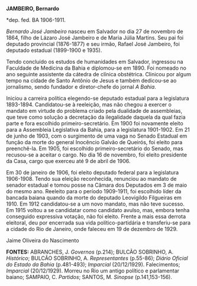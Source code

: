 **JAMBEIRO, Bernardo**

\*dep. fed. BA 1906-1911.

*Bernardo José Jambeiro* nasceu em Salvador no dia 27 de novembro de
1864, filho de Lázaro José Jambeiro e de Maria Júlia Martins. Seu pai
foi deputado provincial (1876-1877) e seu irmão, Rafael José Jambeiro,
foi deputado estadual (1899-1900 e 1935).

Tendo concluído os estudos de humanidades em Salvador, ingressou na
Faculdade de Medicina da Bahia e diplomou-se em 1890. Foi nomeado no ano
seguinte assistente da cátedra de clínica obstétrica. Clinicou por algum
tempo na cidade de Santo Antônio de Jesus e também dedicou-se ao
jornalismo, sendo fundador e diretor-chefe do jornal *A Bahia*.

Iniciou a carreira política elegendo-se deputado estadual para a
legislatura 1893-1894. Candidatou-se à reeleição, mas não chegou a
exercer o mandato em virtude do problema criado pela dualidade de
assembleias, que teve como solução a decretação da ilegalidade daquela
da qual fazia parte e fora escolhido primeiro-secretário. Em 1900 foi
novamente eleito para a Assembleia Legislativa da Bahia, para a
legislatura 1901-1902. Em 21 de junho de 1903, com o surgimento de uma
vaga no Senado Estadual em função da morte do general Inocêncio Galvão
de Queirós, foi eleito para preenchê-la. Em 1905, foi escolhido
primeiro-secretário do Senado, mas recusou-se a aceitar o cargo. No dia
16 de novembro, foi eleito presidente da Casa, cargo que exerceu até 9
de abril de 1906.

Em 30 de janeiro de 1906, foi eleito deputado federal para a legislatura
1906-1908. Tendo sua eleição reconhecida, renunciou ao mandato de
senador estadual e tomou posse na Câmara dos Deputados em 3 de maio do
mesmo ano. Reeleito para o período 1909-1911, foi escolhido líder da
bancada baiana quando da morte do deputado Leovigildo Filgueiras em
1910. Em 1912 candidatou-se a um novo mandato, mas não teve sucesso. Em
1915 voltou a se candidatar como candidato avulso, mas, embora tenha
conseguido expressiva votação, não foi eleito. Frente a mais essa
derrota eleitoral, deu por encerrada sua vida político-partidária e
transferiu-se para a cidade do Rio de Janeiro, onde faleceu em 19 de
dezembro de 1929.

Jaime Oliveira do Nascimento

**FONTES:** ABRANCHES, J. *Governos* (p.214); BULCÃO SOBRINHO, A.
*Histórico*; BULCÃO SOBRINHO, A. *Representantes* (p.55-86); *Diário
Oficial do Estado da Bahia* (p.481-493); *Imparcial* (20/12/1929).
Falecimentos; *Imparcial* (20/12/1929). Morreu no Rio um antigo político
e parlamentar baiano; SAMPAIO, C. *Partidos*; SANTOS, M. *Sinopse*
(p.141,153-156).
